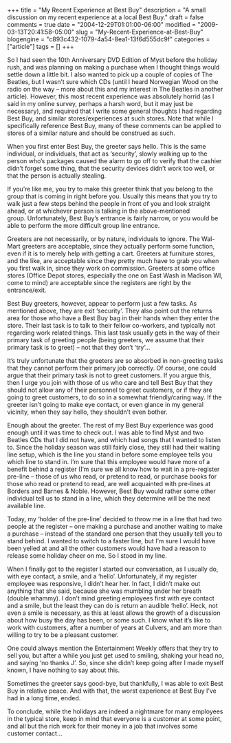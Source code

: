 +++
title = "My Recent Experience at Best Buy"
description = "A small discussion on my recent experience at a local Best Buy."
draft = false
comments = true
date = "2004-12-29T01:01:00-06:00"
modified = "2009-03-13T20:41:58-05:00"
slug = "My-Recent-Experience-at-Best-Buy"
blogengine = "c893c432-1079-4a54-8ea1-13f6d555dc9f"
categories = ["article"]
tags = []
+++

<p>
So I had seen the 10th Anniversary DVD Edition of Myst before the holiday rush, and was planning on making a purchase when I thought things would settle down a little bit.&nbsp;I also wanted to pick up a couple of copies of The Beatles, but I wasn&rsquo;t sure which CDs (until I heard Norwegian Wood on the radio on the way &ndash; more about this and my interest in The Beatles in another article).&nbsp;However, this most recent experience was absolutely horrid (as I said in my online survey, perhaps a harsh word, but it may just be necessary), and required that I write some general thoughts I had regarding Best Buy, and similar stores/experiences at such stores.&nbsp;Note that while I specifically reference Best Buy, many of these comments can be applied to stores of a similar nature and should be construed as such.
</p>
<p>
When you first enter Best Buy, the greeter says hello.&nbsp;This is the same individual, or individuals, that act as &lsquo;security&rsquo;, slowly walking up to the person who&rsquo;s packages caused the alarm to go off to verify that the cashier didn&rsquo;t forget some thing, that the security devices didn&rsquo;t work too well, or that the person is actually stealing.
</p>
<p>
If you&rsquo;re like me, you try to make this greeter think that you belong to the group that is coming in right before you.&nbsp;Usually this means that you try to walk just a few steps behind the people in front of you and look straight ahead, or at whichever person is talking in the above-mentioned group.&nbsp;Unfortunately, Best Buy&rsquo;s entrance is fairly narrow, or you would be able to perform the more difficult group line entrance.
</p>
<p>
Greeters are not necessarily, or by nature, individuals to ignore.&nbsp;The Wal-Mart greeters are acceptable, since they actually perform some function, even if it is to merely help with getting a cart.&nbsp;Greeters at furniture stores, and the like, are acceptable since they pretty much have to grab you when you first walk in, since they work on commission.&nbsp;Greeters at some office stores (Office Depot stores, especially the one on East Wash in Madison WI, come to mind) are acceptable since the registers are right by the entrance/exit.
</p>
<p>
Best Buy greeters, however, appear to perform just a few tasks.&nbsp;As mentioned above, they are exit &lsquo;security&rsquo;.&nbsp;They also point out the returns area for those who have a Best Buy bag in their hands when they enter the store.&nbsp;Their last task is to talk to their fellow co-workers, and typically not regarding work related things.&nbsp;This last task usually gets in the way of their primary task of greeting people (being greeters, we assume that their primary task is to greet) &ndash; not that they don&rsquo;t &lsquo;try&rsquo;&hellip;
</p>
<p>
It&rsquo;s truly unfortunate that the greeters are so absorbed in non-greeting tasks that they cannot perform their primary job correctly.&nbsp;Of course, one could argue that their primary task is not to greet customers.&nbsp;If you argue this, then I urge you join with those of us who care and tell Best Buy that they should not allow any of their personnel to greet customers, or if they are going to greet customers, to do so in a somewhat friendly/caring way.&nbsp;If the greeter isn&rsquo;t going to make eye contact, or even glance in my general vicinity, when they say hello, they shouldn&rsquo;t even bother.
</p>
<p>
Enough about the greeter.&nbsp;The rest of my Best Buy experience was good enough until it was time to check out.&nbsp;I was able to find Myst and two Beatles CDs that I did not have, and which had songs that I wanted to listen to.&nbsp;Since the holiday season was still fairly close, they still had their waiting line setup, which is the line you stand in before some employee tells you which line to stand in.&nbsp;I&rsquo;m sure that this employee would have more of a benefit behind a register (I&rsquo;m sure we all know how to wait in a pre-register pre-line &ndash; those of us who read, or pretend to read, or purchase books for those who read or pretend to read, are well acquainted with pre-lines at Borders and Barnes &amp; Noble.&nbsp;However, Best Buy would rather some other individual tell us to stand in a line, which they determine will be the next available line.
</p>
<p>
Today, my &lsquo;holder of the pre-line&rsquo; decided to throw me in a line that had two people at the register &ndash; one making a purchase and another waiting to make a purchase &ndash; instead of the standard one person that they usually tell you to stand behind.&nbsp;I wanted to switch to a faster line, but I&rsquo;m sure I would have been yelled at and all the other customers would have had a reason to release some holiday cheer on me.&nbsp;So I stood in my line.
</p>
<p>
When I finally got to the register I started our conversation, as I usually do, with eye contact, a smile, and a &lsquo;hello&rsquo;.&nbsp;Unfortunately, if my register employee was responsive, I didn&rsquo;t hear her.&nbsp;In fact, I didn&rsquo;t make out anything that she said, because she was mumbling under her breath (double whammy).&nbsp;I don&rsquo;t mind greeting employees first with eye contact and a smile, but the least they can do is return an audible &lsquo;hello&rsquo;.&nbsp;Heck, not even a smile is necessary, as this at least allows the growth of a discussion about how busy the day has been, or some such.&nbsp;I know what it&rsquo;s like to work with customers, after a number of years at Culvers, and am more than willing to try to be a pleasant customer.
</p>
<p>
One could always mention the Entertainment Weekly offers that they try to sell you, but after a while you just get used to smiling, shaking your head no, and saying &lsquo;no thanks J&rsquo;.&nbsp;So, since she didn&rsquo;t keep going after I made myself known, I have nothing to say about this.
</p>
<p>
Sometimes the greeter says good-bye, but thankfully, I was able to exit Best Buy in relative peace.&nbsp;And with that, the worst experience at Best Buy I&rsquo;ve had in a long time, ended.
</p>
<p>
To conclude, while the holidays are indeed a nightmare for many employees in the typical store, keep in mind that everyone is a customer at some point, and all but the rich work for their money in a job that involves some customer contact&hellip;
</p>

